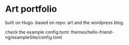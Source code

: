 # Art portfolio

built on Hugo. based on repo: art and the wordpress blog.


check the example config.toml: themes/hello-friend-ng/exampleSite/config.toml 